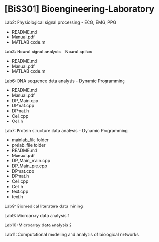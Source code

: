 # [BiS301] Bioengineering-Laboratory

Lab2: Physiological signal processing - ECG, EMG, PPG
- README.md
- Manual.pdf
- MATLAB code.m

Lab3: Neural signal analysis - Neural spikes
- README.md
- Manual.pdf
- MATLAB code.m

Lab6: DNA sequence data analysis - Dynamic Programming
- README.md
- Manual.pdf
- DP_Main.cpp
- DPmat.cpp
- DPmat.h
- Cell.cpp
- Cell.h

Lab7: Protein structure data analysis - Dynamic Programming
- mainlab_file folder
- prelab_file folder
- README.md
- Manual.pdf
- DP_Main_main.cpp
- DP_Main_pre.cpp
- DPmat.cpp
- DPmat.h
- Cell.cpp
- Cell.h
- text.cpp
- text.h

Lab8: Biomedical literature data mining

Lab9: Microarray data analysis 1

Lab10: Microarray data analysis 2

Lab11: Computational modeling and analysis of biological networks
